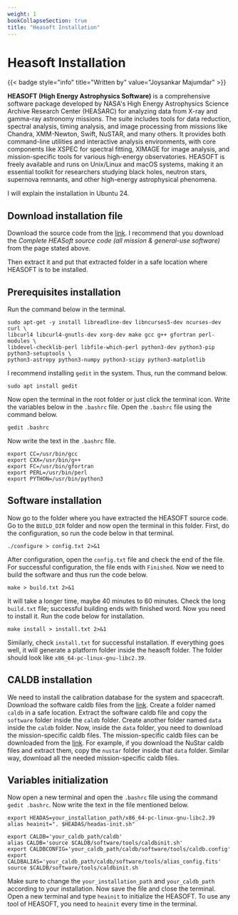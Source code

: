 ```yaml
---
weight: 1
bookCollapseSection: true
title: "Heasoft Installation"
---
```


# Heasoft Installation
{{< badge style="info" title="Written by" value="Joysankar Majumdar" >}}

**HEASOFT (High Energy Astrophysics Software)** is a comprehensive software package developed by NASA's High Energy Astrophysics Science Archive Research Center (HEASARC) for analyzing data from X-ray and gamma-ray astronomy missions. The suite includes tools for data reduction, spectral analysis, timing analysis, and image processing from missions like Chandra, XMM-Newton, Swift, NuSTAR, and many others. It provides both command-line utilities and interactive analysis environments, with core components like XSPEC for spectral fitting, XIMAGE for image analysis, and mission-specific tools for various high-energy observatories. HEASOFT is freely available and runs on Unix/Linux and macOS systems, making it an essential toolkit for researchers studying black holes, neutron stars, supernova remnants, and other high-energy astrophysical phenomena.

I will explain the installation in Ubuntu 24.

## Download installation file
Download the source code from the [link](https://heasarc.gsfc.nasa.gov/lheasoft/download.html). I recommend that you download the _Complete HEASoft source code (all mission & general-use software)_ from the page stated above.

Then extract it and put that extracted folder in a safe location where HEASOFT is to be installed.

## Prerequisites installation
Run the command below in the terminal.

```shell
sudo apt-get -y install libreadline-dev libncurses5-dev ncurses-dev curl \
libcurl4 libcurl4-gnutls-dev xorg-dev make gcc g++ gfortran perl-modules \
libdevel-checklib-perl libfile-which-perl python3-dev python3-pip python3-setuptools \
python3-astropy python3-numpy python3-scipy python3-matplotlib
```
I recommend installing `gedit` in the system. Thus, run the command below.
```
sudo apt install gedit
```
Now open the terminal in the root folder or just click the terminal icon. Write the variables below in the `.bashrc` file.
Open the `.bashrc` file using the command below.
```
gedit .bashrc
```
Now write the text in the `.bashrc` file.
```
export CC=/usr/bin/gcc
export CXX=/usr/bin/g++
export FC=/usr/bin/gfortran
export PERL=/usr/bin/perl
export PYTHON=/usr/bin/python3
```

## Software installation
Now go to the folder where you have extracted the HEASOFT source code. Go to the `BUILD_DIR` folder and now open the terminal in this folder.
First, do the configuration, so run the code below in that terminal.
```shell
./configure > config.txt 2>&1
```
After configuration, open the `config.txt` file and check the end of the file. For successful configuration, the file ends with `Finished`. Now we need to build the software and thus run the code below.
```shell
make > build.txt 2>&1
```
It will take a longer time, maybe 40 minutes to 60 minutes. Check the long `build.txt` file; successful building ends with finished word. Now you need to install it. Run the code below for installation.
```shell
make install > install.txt 2>&1
```
Similarly, check `install.txt` for successful installation. If everything goes well, it will generate a platform folder inside the heasoft folder. The folder should look like `x86_64-pc-linux-gnu-libc2.39`.

## CALDB installation
We need to install the calibration database for the system and spacecraft.
Download the software caldb files from the [link](https://heasarc.gsfc.nasa.gov/FTP/caldb/software/tools/caldb_setup_files.tar.Z).
Create a folder named `caldb` in a safe location. Extract the software caldb file and copy the `software` folder inside the `caldb` folder. Create another folder named `data` inside the `caldb` folder. Now, inside the `data` folder, you need to download the mission-specific caldb files. The mission-specific caldb files can be downloaded from the [link](https://heasarc.gsfc.nasa.gov/docs/heasarc/caldb/caldb_supported_missions.html). For example, if you download the NuStar caldb files and extract them, copy the `nustar` folder inside that `data` folder. Similar way, download all the needed mission-specific caldb files.

## Variables initialization
Now open a new terminal and open the `.bashrc` file using the command `gedit .bashrc`. Now write the text in the file mentioned below.
```
export HEADAS=your_installation_path/x86_64-pc-linux-gnu-libc2.39
alias heainit=". $HEADAS/headas-init.sh"

export CALDB='your_caldb_path/caldb'
alias CALDB='source $CALDB/software/tools/caldbinit.sh'
export CALDBCONFIG='your_caldb_path/caldb/software/tools/caldb.config'
export CALDBALIAS='your_caldb_path/caldb/software/tools/alias_config.fits'
source $CALDB/software/tools/caldbinit.sh
```
Make sure to change the `your_installation_path` and `your_caldb_path` according to your installation.
Now save the file and close the terminal. Open a new terminal and type `heainit` to initialize the HEASOFT. To use any tool of HEASOFT, you need to `heainit` every time in the terminal.
